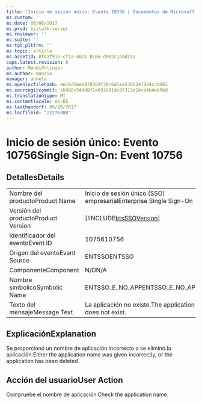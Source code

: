 ```yaml
---
title: 'Inicio de sesión único: Evento 10756 | Documentos de Microsoft'
ms.custom: ''
ms.date: 06/08/2017
ms.prod: biztalk-server
ms.reviewer: ''
ms.suite: ''
ms.tgt_pltfrm: ''
ms.topic: article
ms.assetid: 8fd1f915-cf1a-4021-8c66-d902c1aad27a
caps.latest.revision: 6
author: MandiOhlinger
ms.author: mandia
manager: anneta
ms.openlocfilehash: de16d5be6470509f20c6d1aa53d02e7024ccbd65
ms.sourcegitcommit: cb908c540d8f1a692d01dc8f313e16cb4b4e696d
ms.translationtype: MT
ms.contentlocale: es-ES
ms.lasthandoff: 09/20/2017
ms.locfileid: "22276388"
---
```

# <a name="single-sign-on-event-10756"></a><span data-ttu-id="cec5d-102">Inicio de sesión único: Evento 10756</span><span class="sxs-lookup"><span data-stu-id="cec5d-102">Single Sign-On: Event 10756</span></span>
## <a name="details"></a><span data-ttu-id="cec5d-103">Detalles</span><span class="sxs-lookup"><span data-stu-id="cec5d-103">Details</span></span>  
  
|||  
|-|-|  
|<span data-ttu-id="cec5d-104">Nombre del producto</span><span class="sxs-lookup"><span data-stu-id="cec5d-104">Product Name</span></span>|<span data-ttu-id="cec5d-105">Inicio de sesión único (SSO) empresarial</span><span class="sxs-lookup"><span data-stu-id="cec5d-105">Enterprise Single Sign-On</span></span>|  
|<span data-ttu-id="cec5d-106">Versión del producto</span><span class="sxs-lookup"><span data-stu-id="cec5d-106">Product Version</span></span>|[!INCLUDE[btsSSOVersion](../includes/btsssoversion-md.md)]|  
|<span data-ttu-id="cec5d-107">Identificador del evento</span><span class="sxs-lookup"><span data-stu-id="cec5d-107">Event ID</span></span>|<span data-ttu-id="cec5d-108">10756</span><span class="sxs-lookup"><span data-stu-id="cec5d-108">10756</span></span>|  
|<span data-ttu-id="cec5d-109">Origen del evento</span><span class="sxs-lookup"><span data-stu-id="cec5d-109">Event Source</span></span>|<span data-ttu-id="cec5d-110">ENTSSO</span><span class="sxs-lookup"><span data-stu-id="cec5d-110">ENTSSO</span></span>|  
|<span data-ttu-id="cec5d-111">Componente</span><span class="sxs-lookup"><span data-stu-id="cec5d-111">Component</span></span>|<span data-ttu-id="cec5d-112">N/D</span><span class="sxs-lookup"><span data-stu-id="cec5d-112">N/A</span></span>|  
|<span data-ttu-id="cec5d-113">Nombre simbólico</span><span class="sxs-lookup"><span data-stu-id="cec5d-113">Symbolic Name</span></span>|<span data-ttu-id="cec5d-114">ENTSSO_E_NO_APP</span><span class="sxs-lookup"><span data-stu-id="cec5d-114">ENTSSO_E_NO_APP</span></span>|  
|<span data-ttu-id="cec5d-115">Texto del mensaje</span><span class="sxs-lookup"><span data-stu-id="cec5d-115">Message Text</span></span>|<span data-ttu-id="cec5d-116">La aplicación no existe.</span><span class="sxs-lookup"><span data-stu-id="cec5d-116">The application does not exist.</span></span>|  
  
## <a name="explanation"></a><span data-ttu-id="cec5d-117">Explicación</span><span class="sxs-lookup"><span data-stu-id="cec5d-117">Explanation</span></span>  
 <span data-ttu-id="cec5d-118">Se proporcionó un nombre de aplicación incorrecto o se eliminó la aplicación.</span><span class="sxs-lookup"><span data-stu-id="cec5d-118">Either the application name was given incorrectly, or the application has been deleted.</span></span>  
  
## <a name="user-action"></a><span data-ttu-id="cec5d-119">Acción del usuario</span><span class="sxs-lookup"><span data-stu-id="cec5d-119">User Action</span></span>  
 <span data-ttu-id="cec5d-120">Compruebe el nombre de aplicación.</span><span class="sxs-lookup"><span data-stu-id="cec5d-120">Check the application name.</span></span>